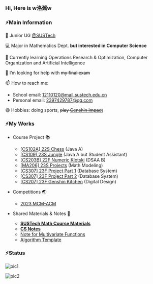 ### Hi, Here is w洛酱w

### ⚡Main Information

🏫 Junior UG [@SUSTech](https://www.sustech.edu.cn/)

💻 Major in Mathematics Dept. **but interested in Computer Science**

🌱 Currently learning Operations Research & Optimization, Computer Organization and Artificial Intelligence

🤔 I’m looking for help with ~~my final exam~~

📫 How to reach me: 

- School email: 12110120@mail.sustech.edu.cn
- Personal email: 2397429787@qq.com

😄 Hobbies: doing sports, ~~play [Genshin Impact](https://ys.mihoyo.com/)~~




### ⚡My Works

- Course Project 📚
  - [[CS102A] 22S Chess](https://github.com/wLUOw/Chess) (Java A)
  - [[CS109] 23S Jungle](https://github.com/wLUOw/Jungle) (Java A but Student Assistant)
  - [[CS203B] 22F Numeric Klotski](https://github.com/wLUOw/Numeric_Klotski) (DSAA B)
  - [[MA206] 23S Projects](https://github.com/wLUOw/MA206-MM-Projects) (Math Modeling)
  - [[CS307] 23F Project Part 1](https://github.com/wLUOw/CS307_23F_Project_Part1) (Database System)
  - [[CS307] 23F Project Part 2](https://github.com/wLUOw/CS307_23F_Project_Part2) (Database System)
  - [[CS207] 23F Genshin Kitchen](https://github.com/wLUOw/CS207_23F_Project_GenshinKitchen) (Digital Design)

- Competitions 🌏
  - [2023 MCM-ACM](https://github.com/wLUOw/2023_MCM-ACM)
- Shared Materials & Notes 🔑
  - [**SUSTech Math Course Materials**](https://github.com/wLUOw/SUSTech_Math_Course_Materials)
  - [**CS Notes**](https://github.com/wLUOw/CS_Notes)
  - [Note for Multivariate Functions](https://github.com/wLUOw/Introduction_to_Multivariate_Functions)
  - [Algorithm Template](https://github.com/wLUOw/CodeRepo)




### ⚡Status

![pic1](https://github-readme-stats.vercel.app/api?username=wLUOw&show_icons=true&count_private=true) 

![pic2](https://github-readme-stats.vercel.app/api/top-langs/?username=wLUOw&layout=compact&hide=VHDL)

